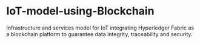 # IoT-model-using-Blockchain
Infrastructure and services model for IoT integrating Hyperledger Fabric as a blockchain platform to guarantee data integrity, traceability and security.
